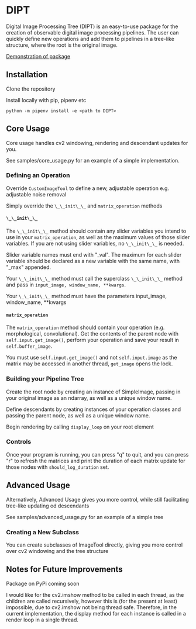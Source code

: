 # DIPT

Digital Image Processing Tree (DIPT) is an easy-to-use package for the creation of observable digital image processing
pipelines. The user can quickly define new operations and add them to pipelines in a tree-like structure, where the root
is the original image.

[Demonstration of package](https://www.youtube.com/watch?v=kr2Hk4-GK4Y)

## Installation

Clone the repository

Install locally with pip, pipenv etc

    python -m pipenv install -e <path to DIPT>

## Core Usage

Core usage handles cv2 windowing, rendering and descendant updates for you.

See samples/core_usage.py for an example of a simple implementation.

### Defining an Operation

Override `CustomImageTool` to define a new, adjustable operation e.g. adjustable noise removal

Simply override the `\_\_init\_\_` and `matrix_operation` methods

#### `\_\_init\_\_`

The `\_\_init\_\_` method should contain any slider variables you intend to use in your `matrix_operation`, as well as
the maximum values of those slider variables. If you are not using slider variables, no `\_\_init\_\_` is needed.

Slider variable names must end with "_val". The maximum for each slider variable should be declared as a new variable
with the same name, with "_max" appended.

Your `\_\_init\_\_` method must call the superclass `\_\_init\_\_` method and pass in `input_image, window_name,
**kwargs`.

Your `\_\_init\_\_` method must have the parameters input_image, window_name, **kwargs

#### `matrix_operation`

The `matrix_operation` method should contain your operation (e.g. morphological, convolutional). Get the contents of
the parent node with `self.input.get_image()`, perform your operation and save your result in `self.buffer_image`.

You must use `self.input.get_image()` and not `self.input.image` as the matrix may be accessed in another
thread, `get_image` opens the lock.

### Building your Pipeline Tree

Create the root node by creating an instance of SimpleImage, passing in your original image as an ndarray, as well as a
unique window name.

Define descendants by creating instances of your operation classes and passing the parent node, as well as a unique
window name.

Begin rendering by calling `display_loop` on your root element

### Controls

Once your program is running, you can press "q" to quit, and you can press "r" to refresh the matrices and print the
duration of each matrix update for those nodes with `should_log_duration` set.

## Advanced Usage

Alternatively, Advanced Usage gives you more control, while still facilitating tree-like updating od descendants

See samples/advanced_usage.py for an example of a simple tree

### Creating a New Subclass

You can create subclasses of ImageTool directly, giving you more control over cv2 windowing and the tree structure

## Notes for Future Improvements

Package on PyPi coming soon

I would like for the cv2.imshow method to be called in each thread, as the children are called recursively, however
this is (for the present at least) impossible, due to cv2.imshow not being thread safe. Therefore, in the current
implementation, the display method for each instance is called in a render loop in a single thread.